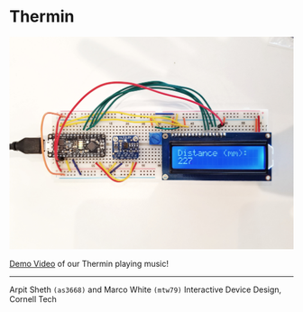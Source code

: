 # Thermin

![Distance Sensor](https://raw.githubusercontent.com/shetharp/idd-lab5/master/distance%20sensor.jpeg)

[Demo Video](https://drive.google.com/file/d/1PMxKZGdmxjxOIYkK5i-5tOVhL51P0yat/view) of our Thermin playing music!

---
Arpit Sheth `(as3668)` and Marco White `(mtw79)`
Interactive Device Design, Cornell Tech
